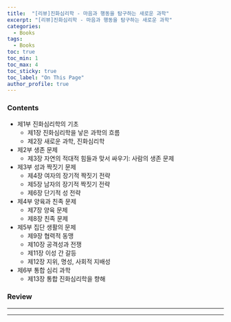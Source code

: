 ```yaml
---
title:  "[리뷰]진화심리학 - 마음과 행동을 탐구하는 새로운 과학"
excerpt: "[리뷰]진화심리학 - 마음과 행동을 탐구하는 새로운 과학"
categories:
  - Books
tags:
  - Books
toc: true
toc_min: 1
toc_max: 4
toc_sticky: true
toc_label: "On This Page"
author_profile: true
---
```


### Contents

* 제1부 진화심리학의 기초
  * 제1장 진화심리학을 낳은 과학의 흐름
  * 제2장 새로운 과학, 진화심리학
* 제2부 생존 문제
  * 제3장 자연의 적대적 힘들과 맞서 싸우기: 사람의 생존 문제
* 제3부 성과 짝짓기 문제
  * 제4장 여자의 장기적 짝짓기 전략
  * 제5장 남자의 장기적 짝짓기 전략
  * 제6장 단기적 성 전략
* 제4부 양육과 친족 문제
  * 제7장 양육 문제
  * 제8장 친족 문제
* 제5부 집단 생활의 문제
  * 제9장 협력적 동맹
  * 제10장 공격성과 전쟁
  * 제11장 이성 간 갈등
  * 제12장 지위, 명성, 사회적 지배성
* 제6부 통합 심리 과학
  * 제13장 통합 진화심리학을 향해

### Review

---
---
